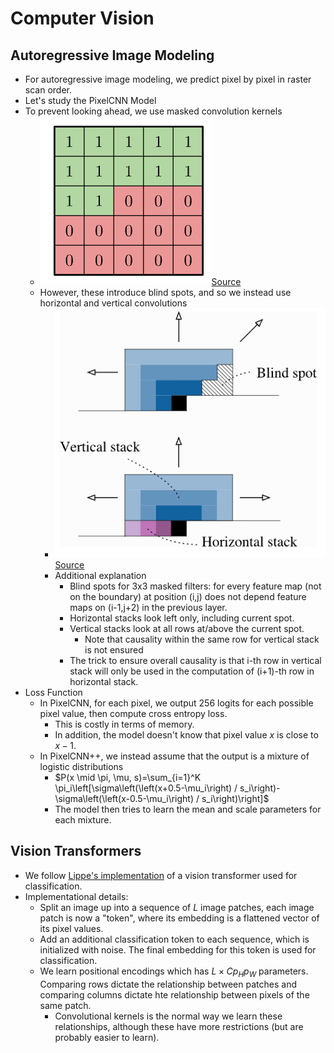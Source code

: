 # Computer Vision

## Autoregressive Image Modeling

- For autoregressive image modeling, we predict pixel by pixel in raster scan order. 
- Let's study the PixelCNN Model
- To prevent looking ahead, we use masked convolution kernels
  - ![masked_kernel.png](masked_kernel.png)[Source](https://arxiv.org/pdf/1606.05328)
  - However, these introduce blind spots, and so we instead use horizontal and vertical convolutions
    - ![blind_spot.png](blind_spot.png)[Source](https://arxiv.org/pdf/1606.05328)
    - Additional explanation
      - Blind spots for 3x3 masked filters: for every feature map (not on the boundary) at position (i,j) does not depend feature maps on (i-1,j+2) in the previous layer.
      - Horizontal stacks look left only, including current spot.
      - Vertical stacks look at all rows at/above the current spot.
        - Note that causality within the same row for vertical stack is not ensured
      - The trick to ensure overall causality is that i-th row in vertical stack will only be used in the computation of (i+1)-th row in horizontal stack.
- Loss Function
  - In PixelCNN, for each pixel, we output 256 logits for each possible pixel value, then compute cross entropy loss.
    - This is costly in terms of memory.
    - In addition, the model doesn't know that pixel value $x$ is close to $x-1$. 
  - In PixelCNN++, we instead assume that the output is a mixture of logistic distributions
    - $P(x \mid \pi, \mu, s)=\sum_{i=1}^K \pi_i\left[\sigma\left(\left(x+0.5-\mu_i\right) / s_i\right)-\sigma\left(\left(x-0.5-\mu_i\right) / s_i\right)\right]$
    - The model then tries to learn the mean and scale parameters for each mixture.

## Vision Transformers 

- We follow [Lippe's implementation](https://github.com/phlippe/uvadlc_notebooks/blob/master/docs/tutorial_notebooks/tutorial15/Vision_Transformer.ipynb) of a vision transformer used for classification. 
- Implementational details:
  - Split an image up into a sequence of $L$ image patches, each image patch is now a "token", where its embedding is a flattened vector of its pixel values. 
  - Add an additional classification token to each sequence, which is initialized with noise. The final embedding for this token is used for classification. 
  - We learn positional encodings which has $L \times Cp_Hp_W$ parameters. Comparing rows dictate the relationship between patches and comparing columns dictate hte relationship between pixels of the same patch. 
    - Convolutional kernels is the normal way we learn these relationships, although these have more restrictions (but are probably easier to learn).